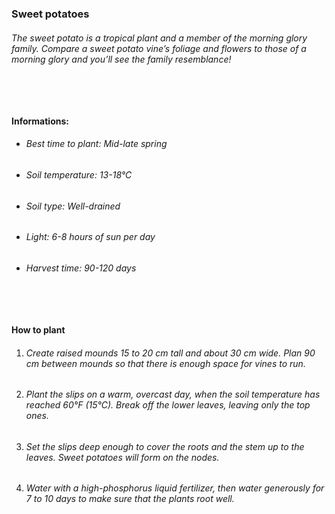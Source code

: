 ### Sweet potatoes

###### The sweet potato is a tropical plant and a member of the morning glory family. Compare a sweet potato vine’s foliage and flowers to those of a morning glory and you’ll see the family resemblance!

###### ‎

#### Informations:

-   ###### Best time to plant: Mid-late spring
-   ###### Soil temperature: 13-18°C
-   ###### Soil type: Well-drained
-   ###### Light: 6-8 hours of sun per day
-   ###### Harvest time: 90-120 days

###### ‎

#### How to plant

1. ###### Create raised mounds 15 to 20 cm tall and about 30 cm wide. Plan 90 cm between mounds so that there is enough space for vines to run.
2. ###### Plant the slips on a warm, overcast day, when the soil temperature has reached 60°F (15°C). Break off the lower leaves, leaving only the top ones.
3. ###### Set the slips deep enough to cover the roots and the stem up to the leaves. Sweet potatoes will form on the nodes.
4. ###### Water with a high-phosphorus liquid fertilizer, then water generously for 7 to 10 days to make sure that the plants root well.
